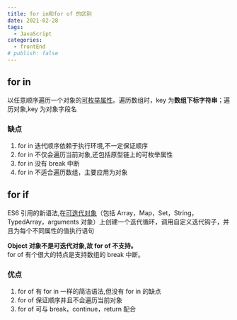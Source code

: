 ```yaml
---
title: for in和for of 的区别
date: 2021-02-28
tags:
  - JavaScript
categories:
  - frontEnd
# publish: false
---
```


## for in

以任意顺序遍历一个对象的[可枚举属性](https://developer.mozilla.org/zh-CN/docs/Web/JavaScript/Enumerability_and_ownership_of_properties)。遍历数组时，key 为**数组下标字符串**；遍历对象,key 为对象字段名

### 缺点

1. for in 迭代顺序依赖于执行环境,不一定保证顺序
2. for in 不仅会遍历当前对象,还包括原型链上的可枚举属性
3. for in 没有 break 中断
4. for in 不适合遍历数组，主要应用为对象

## for if

ES6 引用的新语法,在[可迭代对象](https://developer.mozilla.org/zh-CN/docs/Web/JavaScript/Enumerability_and_ownership_of_properties)（包括 Array，Map，Set，String，TypedArray，arguments 对象）上创建一个迭代循环，调用自定义迭代钩子，并且为每个不同属性的值执行语句

**Object 对象不是可迭代对象,故 for of 不支持。**<br/>
for of 有个很大的特点是支持数组的 break 中断。

### 优点

1. for of 有 for in 一样的简洁语法,但没有 for in 的缺点
2. for of 保证顺序并且不会遍历当前对象
3. for of 可与 break，continue，return 配合
